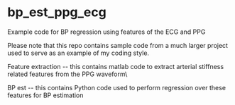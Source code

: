 # bp_est_ppg_ecg
Example code for BP regression using features of the ECG and PPG


Please note that this repo contains sample code from a much larger project used to serve as an example of my coding style.

Feature extraction -- this contains matlab code to extract arterial stiffness related features from the PPG waveform\

BP est -- this contains Python code used to perform regression over these features for BP estimation
